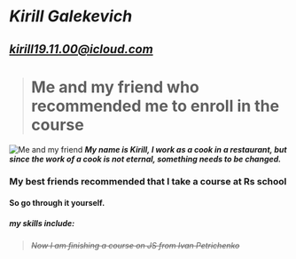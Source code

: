 # _**Kirill Galekevich**_
## *kirill19.11.00@icloud.com*
> # Me and my friend who recommended me to enroll in the course
![Me and my friend](https://i.imgur.com/rSoKXs7.jpg)
*__My name is Kirill, I work as a cook in a restaurant, but since the work of a cook is not eternal, something needs to be changed.__*
### My best friends recommended that I take a course at **Rs school**
#### So go through it yourself.
##### **my skills include:**
> ~~_Now I am finishing a course on JS from Ivan Petrichenko_~~